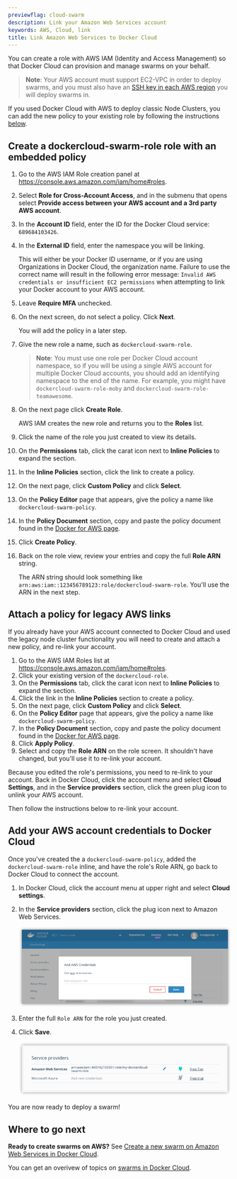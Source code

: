```yaml
---
previewflag: cloud-swarm
description: Link your Amazon Web Services account
keywords: AWS, Cloud, link
title: Link Amazon Web Services to Docker Cloud
---
```


You can create a role with AWS IAM (Identity and Access Management) so that
Docker Cloud can provision and manage swarms on your behalf.

> **Note**: Your AWS account must support EC2-VPC in order to deploy swarms, and
you must also have an [SSH key in each AWS region](https://docs.aws.amazon.com/AWSEC2/latest/UserGuide/ec2-key-pairs.html)
you will deploy swarms in.

If you used Docker Cloud with AWS to deploy classic Node Clusters, you can add
the new policy to your existing role by following the instructions
[below](#attach-a-policy-for-legacy-aws-links).

## Create a dockercloud-swarm-role role with an embedded policy

1.  Go to the AWS IAM Role creation panel at  <a href="https://console.aws.amazon.com/iam/home#roles">https://console.aws.amazon.com/iam/home#roles</a>.

2.  Select **Role for Cross-Account Access**, and in the submenu that opens select **Provide access between your AWS account and a 3rd party AWS account**.

3.  In the **Account ID** field, enter the ID for the Docker Cloud service: `689684103426`.
4.  In the **External ID** field, enter the namespace you will be linking.

    This will either be your Docker ID username, or if you are using Organizations in Docker Cloud, the organization name.
    Failure to use the correct name will result in the following error message: `Invalid AWS credentials or insufficient EC2 permissions` when attempting to link your Docker account to your AWS account.

5.  Leave **Require MFA** unchecked.

6.  On the next screen, do not select a policy. Click **Next**.

    You will add the policy in a later step.

7.  Give the new role a name, such as `dockercloud-swarm-role`.

    > **Note**: You must use one role per Docker Cloud account namespace, so if
    you will be using a single AWS account for multiple Docker Cloud accounts,
    you should add an identifying namespace to the end of the name. For example,
    you might have `dockercloud-swarm-role-moby` and
    `dockercloud-swarm-role-teamawesome`.

8.  On the next page click **Create Role**.

    AWS IAM creates the new role and returns you to the **Roles** list.

9.  Click the name of the role you just created to view its details.
10. On the **Permissions** tab, click the carat icon next to **Inline Policies** to expand the section.
11. In the **Inline Policies** section, click the link to create a policy.
12. On the next page, click **Custom Policy** and click **Select**.
13. On the **Policy Editor** page that appears, give the policy a name like `dockercloud-swarm-policy`.
14. In the **Policy Document** section, copy and paste the policy document found in the [Docker for AWS page](/docker-for-aws/iam-permissions/).
15. Click **Create Policy**.
16. Back on the role view, review your entries and copy the full **Role ARN** string.

    The ARN string should look something like `arn:aws:iam::123456789123:role/dockercloud-swarm-role`. You'll use the ARN in the next step.

## Attach a policy for legacy AWS links

If you already have your AWS account connected to Docker Cloud and used the legacy node cluster functionality you will need to create and attach a new policy, and re-link your account.

1.  Go to the AWS IAM Roles list at  <a href="https://console.aws.amazon.com/iam/home#roles">https://console.aws.amazon.com/iam/home#roles</a>.
2.  Click your existing version of the `dockercloud-role`.
3.  On the **Permissions** tab, click the carat icon next to **Inline Policies** to expand the section.
4.  Click the link in the **Inline Policies** section to create a policy.
5.  On the next page, click **Custom Policy** and click **Select**.
6.  On the **Policy Editor** page that appears, give the policy a name like `dockercloud-swarm-policy`.
7.  In the **Policy Document** section, copy and paste the policy document found in the [Docker for AWS page](/docker-for-aws/iam-permissions/).
8.  Click **Apply Policy**.
9.  Select and copy the **Role ARN** on the role screen.
    It shouldn't have changed, but you'll use it to re-link your account.

Because you edited the role's permissions, you need to re-link to your account.
Back in Docker Cloud, click the account menu and select **Cloud Settings**, and
in the **Service providers** section, click the green plug icon to unlink your
AWS account.

Then follow the instructions below to re-link your account.

## Add your AWS account credentials to Docker Cloud

Once you've created the a `dockercloud-swarm-policy`, added the
`dockercloud-swarm-role` inline, and have the role's Role ARN, go back to Docker
Cloud to connect the account.

1.  In Docker Cloud, click the account menu at upper right and select **Cloud settings**.
2.  In the **Service providers** section, click the plug icon next to Amazon Web Services.

    ![](images/aws-arn-wizard.png)

3.  Enter the full `Role ARN` for the role you just created.
4.  Click **Save**.

    ![](images/aws-creds-cloud.png)

You are now ready to deploy a swarm!

## Where to go next

**Ready to create swarms on AWS?** See [Create a new swarm on Amazon Web Services in Docker Cloud](create-cloud-swarm-aws.md).

You can get an overivew of topics on [swarms in Docker Cloud](index.md).
